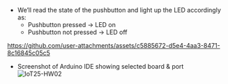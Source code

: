 - We’ll read the state of the pushbutton and light up the LED accordingly as:
  - Pushbutton pressed -> LED on  
  - Pushbutton not pressed -> LED off



https://github.com/user-attachments/assets/c5885672-d5e4-4aa3-8471-8c16845c05c5



- Screenshot of Arduino IDE showing selected board & port
![IoT25-HW02](https://github.com/user-attachments/assets/56b406b1-54f0-4237-a9a4-8da06e944303)
